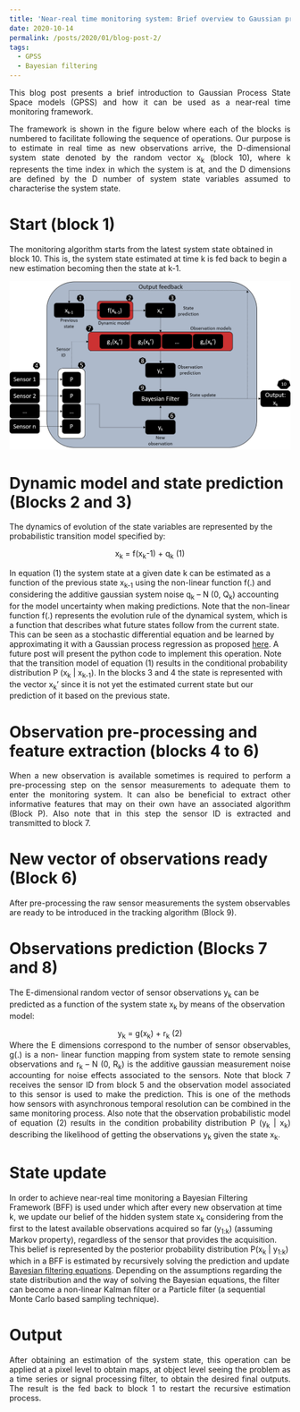 ```yaml
---
title: 'Near-real time monitoring system: Brief overview to Gaussian process state space models GPSS'
date: 2020-10-14
permalink: /posts/2020/01/blog-post-2/
tags:
  - GPSS
  - Bayesian filtering 
---
```


<div style="text-align: justify">
This blog post presents a brief introduction to Gaussian Process State Space models (GPSS) and how it can be used as a near-real time monitoring framework.

The framework is shown in the figure below where each of the blocks is numbered to facilitate following the sequence of operations. Our purpose is to estimate in real time as new observations arrive, the D-dimensional system state denoted by the random vector  x<sub>k</sub> (block 10), where k represents the time index in which the system is at, and the D dimensions are defined by the D number of system state variables assumed to characterise the system state. </div>


Start (block 1)
======

The monitoring algorithm starts from the latest system state obtained in block 10. This is, the system state estimated at time k is fed back to begin a new estimation becoming then the state at k-1.

![img](/images/GPSS/GPSS_1.png)

Dynamic model and state prediction (Blocks 2 and 3)
======
The dynamics of evolution of the state variables are represented by the probabilistic transition model specified by:

<div align="center">x<sub>k</sub> = f(x<sub>k</sub>-1) + q<sub>k</sub> 	            (1)</div>

In equation (1) the system state at a given date k can be estimated as a function of the previous state x<sub>k-1</sub> using the non-linear function f(.) and considering the additive gaussian system noise q<sub>k</sub> – N (0, Q<sub>k</sub>) accounting for the model uncertainty when making predictions.  Note that the non-linear function f(.) represents the evolution rule of the dynamical system, which is a function that describes what future states follow from the current state. This can be seen as a stochastic differential equation and be learned by approximating it with a Gaussian process regression as proposed [here](https://papers.nips.cc/paper/4967-approximate-gaussian-process-inference-for-the-drift-function-in-stochastic-differential-equations). A future post will present the python code to implement this operation. 
Note that the transition model of equation (1) results in the conditional probability distribution P (x<sub>k</sub> | x<sub>k-1</sub>). In the blocks 3 and 4 the state is represented with the vector x<sub>k</sub>’ since it is not yet the estimated current state but our prediction of it based on the previous state. 


Observation pre-processing and feature extraction (blocks 4 to 6)
======
<div style="text-align: justify">
When a new observation is available sometimes is required to perform a pre-processing step on the sensor measurements to adequate them to enter the monitoring system. It can also be beneficial to extract other informative features that may on their own have an associated algorithm (Block P). Also note that in this step the sensor ID is extracted and transmitted to block 7. </div>

New vector of observations ready (Block 6)
======
After pre-processing the raw sensor measurements the system observables are ready to be introduced in the tracking algorithm (Block 9).

Observations prediction (Blocks 7 and 8)
======
The E-dimensional random vector of sensor observations y<sub>k</sub> can be predicted as a function of the system state x<sub>k</sub> by means of the observation model:

<div align="center">y<sub>k</sub> = g(x<sub>k</sub>) + r<sub>k</sub> 	            (2)</div>

<div style="text-align: justify">
Where the E dimensions correspond to the number of sensor observables, g(.) is a non- linear function mapping from system state to remote sensing observations and r<sub>k</sub> – N (0, R<sub>k</sub>) is the additive gaussian measurement noise accounting for noise effects associated to the sensors. Note that block 7 receives the sensor ID from block 5 and the observation model associated to this sensor is used to make the prediction. This is one of the methods how sensors with asynchronous temporal resolution can be combined in the same monitoring process. 
Also note that the observation probabilistic model of equation (2) results in the condition probability distribution P (y<sub>k</sub> | x<sub>k</sub>) describing the likelihood of getting the observations y<sub>k</sub> given the state x<sub>k</sub>. </div>

State update
======
In order to achieve near-real time monitoring a Bayesian Filtering Framework (BFF) is used under which after every new observation at time k, we update our belief of the hidden system state x<sub>k</sub> considering from the first to the latest available observations acquired so far (y<sub>1:k</sub>) (assuming Markov property), regardless of the sensor that provides the acquisition. This belief is represented by the posterior probability distribution P(x<sub>k</sub> | y<sub>1:k</sub>) which in a BFF is estimated by recursively solving the prediction and update [Bayesian filtering equations](https://en.wikipedia.org/wiki/Recursive_Bayesian_estimation).
Depending on the assumptions regarding the state distribution and the way of solving the Bayesian equations, the filter can become a non-linear Kalman filter or a Particle filter (a sequential Monte Carlo based sampling technique).

Output
======
<div style="text-align: justify">
After obtaining an estimation of the system state, this operation can be applied at a pixel level to obtain maps, at object level seeing the problem as a time series or signal processing filter, to obtain the desired final outputs. The result is the fed back to block 1 to restart the recursive estimation process. </div> 
  
